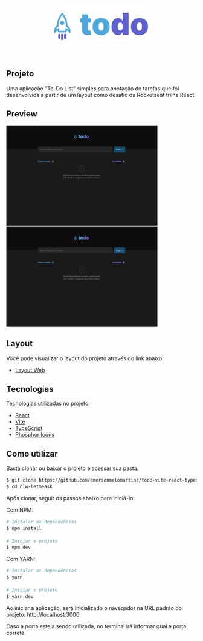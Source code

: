 <h1 align="center">
    <img src="./src/assets/logo.svg" />
</h1>

<br>

## Projeto

Uma aplicação "To-Do List" simples para anotação de tarefas que foi desenvolvida a partir de um layout como desafio da Rocketseat trilha React

## Preview

<p align="left">
  <img src="./src/assets/preview/preview-1.png" width=400 alt="Página Inicial da aplicação sem tarefas" />
  <img src="./src/assets/preview/preview-1.png" width=400 alt="Página Inicial da aplicação com algumas tarefas completas" />
</p>

## Layout

Você pode visualizar o layout do projeto através do link abaixo:

- [Layout Web](<https://www.figma.com/file/MhzQf4UuhhESg4PPodjNcy/ToDo-List-(Copy)?node-id=0%3A1>)

## Tecnologias

Tecnologias utilizadas no projeto:

- [React](https://reactjs.org)
- [Vite](https://vitejs.dev/)
- [TypeScript](https://www.typescriptlang.org/)
- [Phosphor Icons](https://phosphoricons.com/)

## Como utilizar

Basta clonar ou baixar o projeto e acessar sua pasta.

```bash
$ git clone https://github.com/emersonmelomartins/todo-vite-react-typescript.git
$ cd nlw-letmeask
```

Após clonar, seguir os passos abaixo para iniciá-lo:

Com NPM:
```bash
# Instalar as dependências
$ npm install

# Iniciar o projeto
$ npm dev
```

Com YARN:
```bash
# Instalar as dependências
$ yarn

# Iniciar o projeto
$ yarn dev
```

Ao iniciar a aplicação, será inicializado o navegador na URL padrão do projeto: http://localhost:3000

Caso a porta esteja sendo utilizada, no terminal irá informar qual a porta correta.
